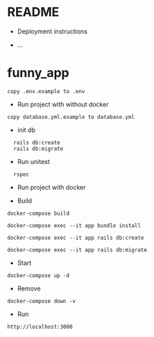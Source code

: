 # README
* Deployment instructions

* ...
# funny_app
```
copy .env.example to .env
```

* Run project with without docker
```
copy database.yml.example to database.yml
```
- init db
```
  rails db:create
  rails db:migrate
```

- Run unitest
```
  rspec
```

* Run project with docker
- Build
```
docker-compose build
```
```
docker-compose exec --it app bundle install
```
```
docker-compose exec --it app rails db:create
```
```
docker-compose exec --it app rails db:migrate
```
- Start
```
docker-compose up -d
```
- Remove
```
docker-compose down -v
```
- Run
```
http://localhost:3000
```
